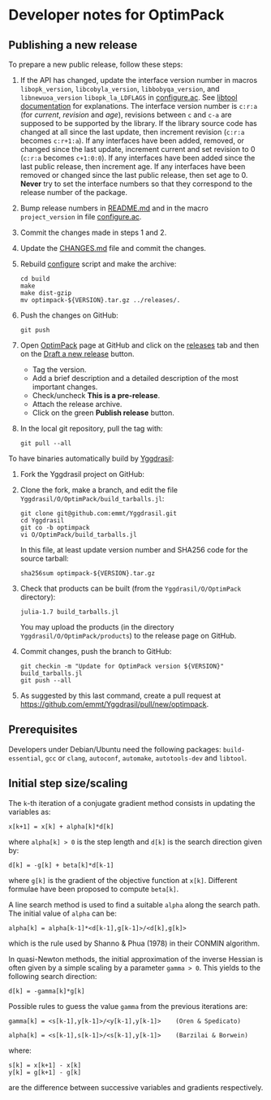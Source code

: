 # Developer notes for OptimPack

## Publishing a new release

To prepare a new public release, follow these steps:

1. If the API has changed, update the interface version number in macros `libopk_version`,
   `libcobyla_version`, `libbobyqa_version`, and `libnewuoa_version` `libopk_la_LDFLAGS`
   in [configure.ac](../configure.ac). See [libtool
   documentation](http://www.gnu.org/software/libtool/manual/html_node/Updating-version-info.html)
   for explanations. The interface version number is `c:r:a` (for *current*, *revision*
   and *age*), revisions between `c` and `c-a` are supposed to be supported by the
   library. If the library source code has changed at all since the last update, then
   increment revision (`c:r:a` becomes `c:r+1:a`). If any interfaces have been added,
   removed, or changed since the last update, increment current and set revision to 0
   (`c:r:a` becomes `c+1:0:0`). If any interfaces have been added since the last public
   release, then increment age. If any interfaces have been removed or changed since the
   last public release, then set age to 0. **Never** try to set the interface numbers so
   that they correspond to the release number of the package.

2. Bump release numbers in [README.md](../README.md) and in the macro `project_version` in
   file [configure.ac](../configure.ac).

3. Commit the changes made in steps 1 and 2.

3. Update the [CHANGES.md](./CHANGES.md) file and commit the changes.

4. Rebuild [configure](./configure) script and make the archive:
   ```{.sh}
   cd build
   make
   make dist-gzip
   mv optimpack-${VERSION}.tar.gz ../releases/.
   ```

5. Push the changes on GitHub:
   ```{.sh}
   git push
   ```

6. Open [OptimPack](https://github.com/emmt/OptimPack) page at GitHub and click on the
   [releases](https://github.com/emmt/OptimPack/releases) tab and then on the [Draft a new
   release](https://github.com/emmt/OptimPack/releases/new) button.

   - Tag the version.
   - Add a brief description and a detailed description of the most important changes.
   - Check/uncheck **This is a pre-release**.
   - Attach the release archive.
   - Click on the green **Publish release** button.

7. In the local git repository, pull the tag with:
   ```{.sh}
   git pull --all
   ```

To have binaries automatically build by [Yggdrasil](https://github.com/JuliaPackaging/Yggdrasil):

1. Fork the Yggdrasil project on GitHub:

2. Clone the fork, make a branch, and edit the file `Yggdrasil/O/OptimPack/build_tarballs.jl`:
   ```{.sh}
   git clone git@github.com:emmt/Yggdrasil.git
   cd Yggdrasil
   git co -b optimpack
   vi O/OptimPack/build_tarballs.jl
   ```
   In this file, at least update version number and SHA256 code for the source tarball:
   ```{.sh}
   sha256sum optimpack-${VERSION}.tar.gz
   ```

3. Check that products can be built (from the `Yggdrasil/O/OptimPack` directory):
   ```{.sh}
   julia-1.7 build_tarballs.jl
   ```
   You may upload the products (in the directory `Yggdrasil/O/OptimPack/products`) to
   the release page on GitHub.

4. Commit changes, push the branch to GitHub:
   ```{.sh}
   git checkin -m "Update for OptimPack version ${VERSION}" build_tarballs.jl
   git push --all
   ```

5. As suggested by this last command, create a pull request at
   https://github.com/emmt/Yggdrasil/pull/new/optimpack.


## Prerequisites

Developers under Debian/Ubuntu need the following packages: `build-essential`, `gcc` or
`clang`, `autoconf`, `automake`, `autotools-dev` and `libtool`.

## Initial step size/scaling

The `k`-th iteration of a conjugate gradient method consists in updating the variables as:

    x[k+1] = x[k] + alpha[k]*d[k]

where `alpha[k] > 0` is the step length and `d[k]` is the search direction given by:

    d[k] = -g[k] + beta[k]*d[k-1]

where `g[k]` is the gradient of the objective function at `x[k]`. Different formulae have
been proposed to compute `beta[k]`.

A line search method is used to find a suitable `alpha` along the search path. The initial
value of `alpha` can be:

    alpha[k] = alpha[k-1]*<d[k-1],g[k-1]>/<d[k],g[k]>

which is the rule used by Shanno & Phua (1978) in their CONMIN algorithm.

In quasi-Newton methods, the initial approximation of the inverse Hessian is often given
by a simple scaling by a parameter `gamma > 0`. This yields to the following search
direction:

    d[k] = -gamma[k]*g[k]

Possible rules to guess the value `gamma` from the previous iterations are:

    gamma[k] = <s[k-1],y[k-1]>/<y[k-1],y[k-1]>    (Oren & Spedicato)

    alpha[k] = <s[k-1],s[k-1]>/<s[k-1],y[k-1]>    (Barzilai & Borwein)

where:

    s[k] = x[k+1] - x[k]
    y[k] = g[k+1] - g[k]

are the difference between successive variables and gradients respectively.
